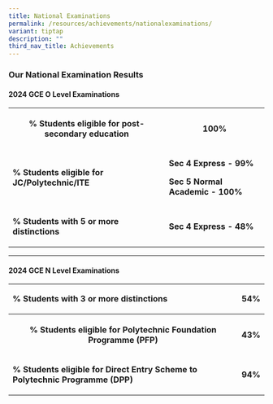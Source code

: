 ```yaml
---
title: National Examinations
permalink: /resources/achievements/nationalexaminations/
variant: tiptap
description: ""
third_nav_title: Achievements
---
```

<h3><strong>Our National Examination Results</strong></h3>
<h4><strong>2024 GCE O Level Examinations</strong></h4>
<table style="minWidth: 50px">
<colgroup>
<col>
<col>
</colgroup>
<tbody>
<tr>
<th rowspan="1" colspan="1">
<p><strong>% Students eligible for post-secondary education</strong>
</p>
</th>
<th rowspan="1" colspan="1">
<p>100%</p>
</th>
</tr>
<tr>
<td rowspan="1" colspan="1">
<p><strong>% Students eligible for JC/Polytechnic/ITE</strong>
</p>
</td>
<td rowspan="1" colspan="1">
<p><strong>Sec 4 Express - 99%</strong>
</p>
<p><strong>Sec 5 Normal Academic - 100%</strong>
</p>
</td>
</tr>
<tr>
<td rowspan="1" colspan="1">
<p><strong>% Students with 5 or more distinctions</strong>
</p>
</td>
<td rowspan="1" colspan="1">
<p><strong>Sec 4 Express - 48%</strong>
</p>
</td>
</tr>
</tbody>
</table>
<hr>
<p></p>
<h4><strong>2024 GCE N Level Examinations</strong></h4>
<table style="minWidth: 50px">
<colgroup>
<col>
<col>
</colgroup>
<tbody>
<tr>
<td rowspan="1" colspan="1">
<p><strong>% Students with 3 or more distinctions</strong>
</p>
</td>
<td rowspan="1" colspan="1">
<p><strong>54%</strong>
</p>
</td>
</tr>
<tr>
<th rowspan="1" colspan="1">
<p><strong>% Students eligible for Polytechnic Foundation Programme (PFP)</strong>
</p>
</th>
<th rowspan="1" colspan="1">
<p>43%</p>
</th>
</tr>
<tr>
<td rowspan="1" colspan="1">
<p><strong>% Students eligible for Direct Entry Scheme to Polytechnic Programme (DPP)</strong>
</p>
</td>
<td rowspan="1" colspan="1">
<p><strong>94%</strong>
</p>
</td>
</tr>
</tbody>
</table>
<p></p>